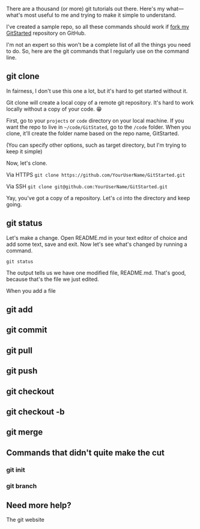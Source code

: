 There are a thousand (or more) git tutorials out there. Here's my what—what's most useful to me and trying to make it simple to understand.

I've created a sample repo, so all these commands should work if [fork my GitStarted](https://github.com/Fammy/GitStarted) repository on GitHub.

I'm not an expert so this won't be a complete list of all the things you need to do. So, here are the git commands that I regularly use on the command line.


## git clone
In fairness, I don't use this one a lot, but it's hard to get started without it.

Git clone will create a local copy of a remote git repository. It's hard to work locally without a copy of your code. 😁

First, go to your `projects` or `code` directory on your local machine. If you want the repo to live in `~/code/GitStated`, go to the `/code` folder. When you clone, it'll create the folder name based on the repo name, GitStarted.

(You can specify other options, such as target directory, but I'm trying to keep it simple)

Now, let's clone.

Via HTTPS
```git clone https://github.com/YourUserName/GitStarted.git```

Via SSH
```git clone git@github.com:YourUserName/GitStarted.git```

Yay, you've got a copy of a repository. Let's `cd` into the directory and keep going.

## git status

Let's make a change. Open README.md in your text editor of choice and add some text, save and exit. Now let's see what's changed by running a command.

```git status```

The output tells us we have one modified file, README.md. That's good, because that's the file we just edited.

When you add a file

## git add

## git commit

## git pull

## git push

## git checkout

## git checkout -b

## git merge

## Commands that didn't quite make the cut

### git init

### git branch

## Need more help?

The git website